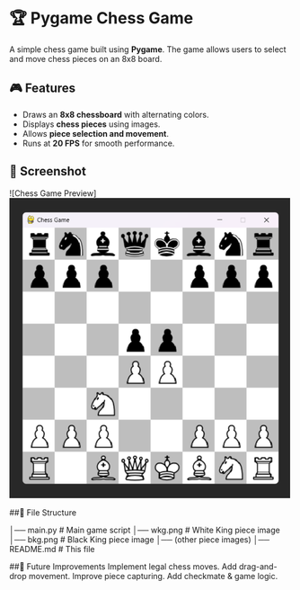 # 🏆 Pygame Chess Game

A simple chess game built using **Pygame**. The game allows users to select and move chess pieces on an 8x8 board.

## 🎮 Features
- Draws an **8x8 chessboard** with alternating colors.
- Displays **chess pieces** using images.
- Allows **piece selection and movement**.
- Runs at **20 FPS** for smooth performance.

## 📸 Screenshot
![Chess Game Preview]
<img src="screenshot.png" width="500">

##📂 File Structure

│── main.py           # Main game script
│── wkg.png           # White King piece image
│── bkg.png           # Black King piece image
│── (other piece images)
│── README.md         # This file


##🔧 Future Improvements
Implement legal chess moves.
Add drag-and-drop movement.
Improve piece capturing.
Add checkmate & game logic.
